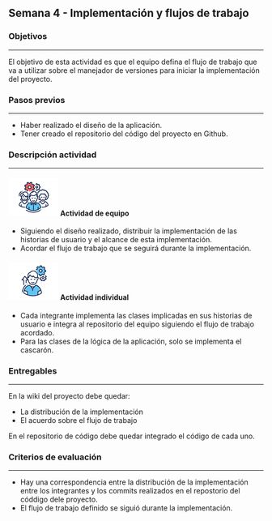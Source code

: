 ## Semana 4 - Implementación y flujos de trabajo

### Objetivos
---
El objetivo de esta actividad es que el equipo defina el flujo de trabajo que va a utilizar sobre el manejador de versiones 
para iniciar la implementación del proyecto. 

### Pasos previos

---
* Haber realizado el diseño de la aplicación. 
* Tener creado el repositorio del código del proyecto en Github.
  

### Descripción actividad
---
#### ![](./../../assets/images/grupo.png) Actividad de equipo

* Siguiendo el diseño realizado, distribuir la implementación de las historias de usuario y el alcance de esta implementación. 
* Acordar el flujo de trabajo que se seguirá durante la implementación.

#### ![](./../../assets/images/individuo.png) Actividad individual

* Cada integrante implementa las clases implicadas en sus historias de usuario e integra al repositorio del equipo siguiendo el flujo de trabajo acordado. 
* Para las clases de la lógica de la aplicación, solo se implementa el cascarón.


### Entregables
---
En la wiki del proyecto debe quedar:

* La distribución de la implementación
* El acuerdo sobre el flujo de trabajo

En el repositorio de código debe quedar integrado el código de cada uno.

### Criterios de evaluación

---

* Hay una correspondencia entre la distribución de la implementación entre los integrantes y los commits realizados en el repostorio del códdigo dele proyecto.
* El flujo de trabajo definido se siguió durante la implementación.
  